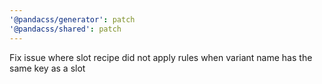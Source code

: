 ```yaml
---
'@pandacss/generator': patch
'@pandacss/shared': patch
---
```


Fix issue where slot recipe did not apply rules when variant name has the same key as a slot
